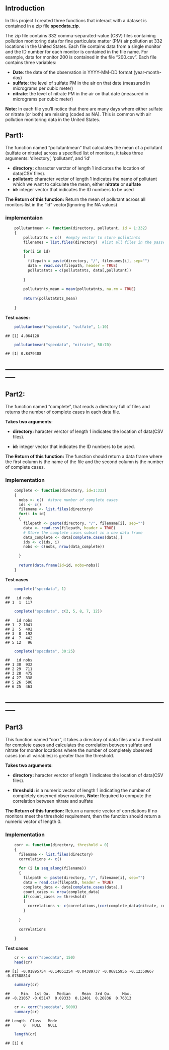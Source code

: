 Introduction
------------

In this project I created three functions that interact with a dataset
is contained in a zip file **specdata.zip**.

The zip file contains 332 comma-separated-value (CSV) files containing
pollution monitoring data for fine particulate matter (PM) air pollution
at 332 locations in the United States. Each file contains data from a
single monitor and the ID number for each monitor is contained in the
file name. For example, data for monitor 200 is contained in the file
“200.csv”. Each file contains three variables:

-   **Date**: the date of the observation in YYYY-MM-DD format
    (year-month-day)
-   **sulfate**: the level of sulfate PM in the air on that date
    (measured in micrograms per cubic meter)
-   **nitrate**: the level of nitrate PM in the air on that date
    (measured in micrograms per cubic meter)

**Note:** In each file you’ll notice that there are many days where
either sulfate or nitrate (or both) are missing (coded as NA). This is
common with air pollution monitoring data in the United States.

Part1:
------

The function named “pollutantmean” that calculates the mean of a
pollutant (sulfate or nitrate) across a specified list of monitors, it
takes three arguments: ‘directory’, ‘pollutant’, and ‘id’

-   **directory:** character verctor of length 1 indicates the location
    of data(CSV files).
-   **pollutant:** character vector of length 1 indicates the name of
    pollutant which we want to calculate the mean, either **nitrate** or
    **sulfate**
-   **id:** integer vector that indicates the ID numbers to be used

**The Return of this function:** Return the mean of pollutant across all
monitors list in the “id” vector(Ignoring the NA values)

### implementaion

```r
    pollutantmean <- function(directory, pollutant, id = 1:332)
    {
        pollutatnts = c()  #empty vector to store pollutants
        filenames = list.files(directory)  #list all files in the passed directory 
        
        for(i in id)
        {
          filepath = paste(directory, "/", filenames[i], sep="")
          data = read.csv(filepath, header = TRUE)
          pollutatnts = c(pollutatnts, data[,pollutant])
          
        }
        
        pollutatnts_mean = mean(pollutatnts, na.rm = TRUE)
        
        return(pollutatnts_mean)
        
    }
```

**Test cases:**
```r
    pollutantmean("specdata", "sulfate", 1:10)
```
    ## [1] 4.064128
```r
    pollutantmean("specdata", "nitrate", 50:70)
```
    ## [1] 0.8479408

—————————————————————————–
--------------------------

Part2:
------

The function named “complete”, that reads a directory full of files and
returns the number of complete cases in each data file.

**Takes two arguments**:

-   **directory:** haracter verctor of length 1 indicates the location
    of data(CSV files).

-   **id:** integer vector that indicates the ID numbers to be used.

**The Return of this function:** The function should return a data frame
where the first column is the name of the file and the second column is
the number of complete cases.

### Implementation

```r
    complete <- function(directory, id=1:332)
    {
      nobs <- c()  #store number of complete cases
      ids <- c()
      filename <- list.files(directory)
      for(i in id)
      {
        filepath <- paste(directory, "/", filename[i], sep="")
        data <- read.csv(filepath, header = TRUE)
        # Store the complete cases subset in a new data frame
        data_complete <- data[complete.cases(data),]
        ids <- c(ids, i)
        nobs <- c(nobs, nrow(data_complete))

      }
      
      return(data.frame(id=id, nobs=nobs))
    }
```

**Test cases**
```r
    complete("specdata", 1)
```
    ##   id nobs
    ## 1  1  117
```r
    complete("specdata", c(2, 5, 8, 7, 12))
```
    ##   id nobs
    ## 1  2 1041
    ## 2  5  402
    ## 3  8  192
    ## 4  7  442
    ## 5 12   96
```r
    complete("specdata", 30:25)
```
    ##   id nobs
    ## 1 30  932
    ## 2 29  711
    ## 3 28  475
    ## 4 27  338
    ## 5 26  586
    ## 6 25  463

—————————————————————————–
--------------------------

Part3
-----

This function named “corr”, it takes a directory of data files and a
threshold for complete cases and calculates the correlation between
sulfate and nitrate for monitor locations where the number of completely
observed cases (on all variables) is greater than the threshold.

**Takes two arguments**:

-   **directory:** haracter verctor of length 1 indicates the location
    of data(CSV files).

-   **threshold:** is a numeric vector of length 1 indicating the number
    of completely observed observations, **Note:** Required to compute
    the correlation between nitrate and sulfate

**The Return of this function:** Return a numeric vector of correlations
If no monitors meet the threshold requirement, then the function should
return a numeric vector of length 0.

### Implementation
```r
    corr <- function(directory, threshold = 0)
    {
      filename <- list.files(directory)
      correlations <- c()
      
      for (i in seq_along(filename))
      {
        filepath <- paste(directory, "/", filename[i], sep="")
        data = read.csv(filepath, header = TRUE)
        complete_data <- data[complete.cases(data),]
        count_cases <- nrow(complete_data)
        if(count_cases >= threshold)
        {
          correlations <- c(correlations,(cor(complete_data$nitrate, complete_data$sulfate)))
        }
        
      }
      
      correlations
      
    }
```

**Test cases**
```r
    cr <- corr("specdata", 150)
    head(cr)
```
    ## [1] -0.01895754 -0.14051254 -0.04389737 -0.06815956 -0.12350667 -0.07588814
```r
    summary(cr)
```
    ##     Min.  1st Qu.   Median     Mean  3rd Qu.     Max. 
    ## -0.21057 -0.05147  0.09333  0.12401  0.26836  0.76313
```r
    cr <- corr("specdata", 5000)
    summary(cr)
```
    ## Length  Class   Mode 
    ##      0   NULL   NULL
```r
    length(cr)
```
    ## [1] 0
